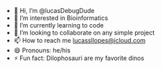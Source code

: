 - 👋 Hi, I’m @lucasDebugDude
- 👀 I’m interested in Bioinformatics
- 🌱 I’m currently learning to code
- 💞️ I’m looking to collaborate on any simple project
- 📫 How to reach me lucassllopes@icloud.com
- 😄 Pronouns: he/his
- ⚡ Fun fact: Dilophosauri are my favorite dinos

<!---
lucasDebugDude/lucasDebugDude is a ✨ special ✨ repository because its `README.md` (this file) appears on your GitHub profile.
You can click the Preview link to take a look at your changes.
--->
